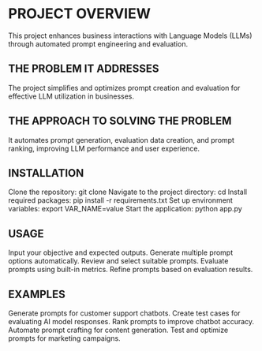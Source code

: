 # PROJECT OVERVIEW
This project enhances business interactions with Language Models (LLMs) through automated prompt engineering and evaluation.

## THE PROBLEM IT ADDRESSES
The project simplifies and optimizes prompt creation and evaluation for effective LLM utilization in businesses.

## THE APPROACH TO SOLVING THE PROBLEM
It automates prompt generation, evaluation data creation, and prompt ranking, improving LLM performance and user experience.

## INSTALLATION
Clone the repository: git clone <repository-url>
Navigate to the project directory: cd <project-directory>
Install required packages: pip install -r requirements.txt
Set up environment variables: export VAR_NAME=value
Start the application: python app.py

## USAGE
Input your objective and expected outputs.
Generate multiple prompt options automatically.
Review and select suitable prompts.
Evaluate prompts using built-in metrics.
Refine prompts based on evaluation results.

## EXAMPLES
Generate prompts for customer support chatbots.
Create test cases for evaluating AI model responses.
Rank prompts to improve chatbot accuracy.
Automate prompt crafting for content generation.
Test and optimize prompts for marketing campaigns.
